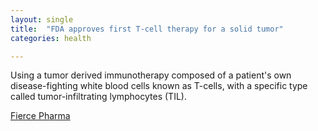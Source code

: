 ```yaml
---
layout: single
title:  "FDA approves first T-cell therapy for a solid tumor"
categories: health

---
```

Using a tumor derived immunotherapy composed of a patient's own disease-fighting white blood cells known as T-cells, with a specific type called tumor-infiltrating lymphocytes (TIL).

[Fierce Pharma](https://www.fiercepharma.com/pharma/fda-approves-iovances-amtagvi-first-cell-therapy-solid-tumor)

